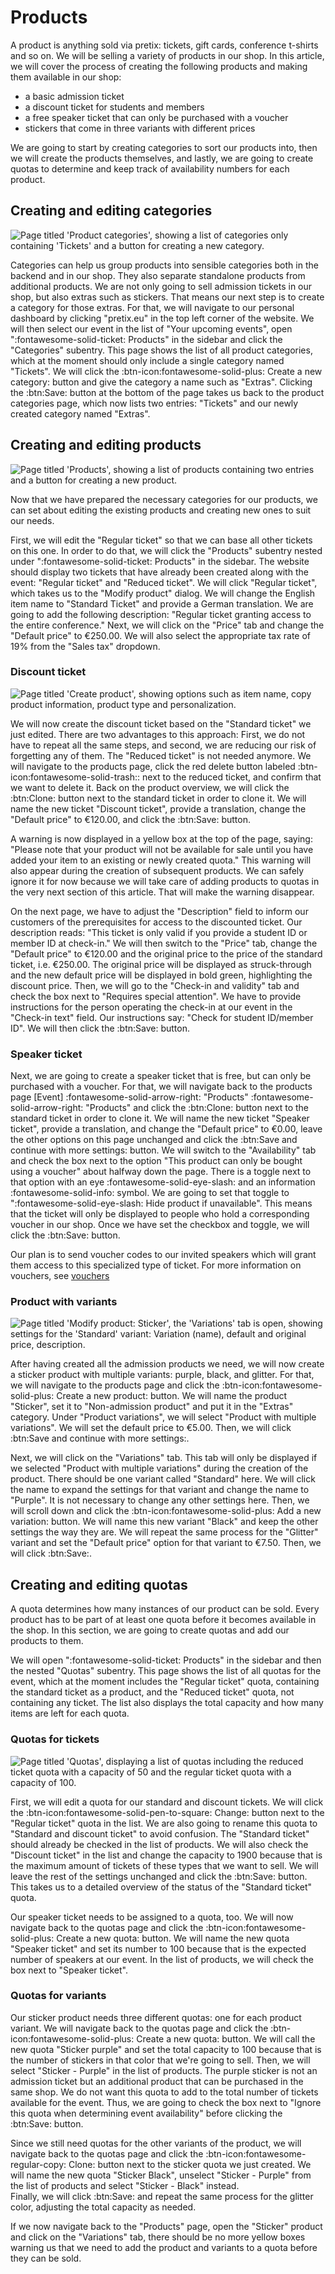 # Products

A product is anything sold via pretix: tickets, gift cards, conference t-shirts and so on. 
We will be selling a variety of products in our shop. 
In this article, we will cover the process of creating the following products and making them available in our shop: 

 - a basic admission ticket 
 - a discount ticket for students and members
 - a free speaker ticket that can only be purchased with a voucher
 - stickers that come in three variants with different prices 

We are going to start by creating categories to sort our products into, then we will create the products themselves, and lastly, we are going to create quotas to determine and keep track of availability numbers for each product. 

## Creating and editing categories

![Page titled 'Product categories', showing a list of categories only containing 'Tickets' and a button for creating a new category.](../assets/screens/products/categories.png "Product categories screenshot") 

Categories can help us group products into sensible categories both in the backend and in our shop. 
They also separate standalone products from additional products. 
We are not only going to sell admission tickets in our shop, but also extras such as stickers. 
That means our next step is to create a category for those extras. 
For that, we will navigate to our personal dashboard by clicking "pretix.eu" in the top left corner of the website. 
We will then select our event in the list of "Your upcoming events", open ":fontawesome-solid-ticket: Products" in the sidebar and click the "Categories" subentry. 
This page shows the list of all product categories, which at the moment should only include a single category named "Tickets". 
We will click the :btn-icon:fontawesome-solid-plus: Create a new category: button and give the category a name such as "Extras". 
Clicking the :btn:Save: button at the bottom of the page takes us back to the product categories page, which now lists two entries: "Tickets" and our newly created category named "Extras". 

## Creating and editing products

![Page titled 'Products', showing a list of products containing two entries and a button for creating a new product.](../assets/screens/products/products.png "Products screenshot") 

Now that we have prepared the necessary categories for our products, we can set about editing the existing products and creating new ones to suit our needs. 

First, we will edit the "Regular ticket" so that we can base all other tickets on this one. 
In order to do that, we will click the "Products" subentry nested under ":fontawesome-solid-ticket: Products" in the sidebar. 
The website should display two tickets that have already been created along with the event: "Regular ticket" and "Reduced ticket". 
We will click "Regular ticket", which takes us to the "Modify product" dialog. 
We will change the English item name to "Standard Ticket" and provide a German translation. 
We are going to add the following description: 
"Regular ticket granting access to the entire conference." 
Next, we will click on the "Price" tab and change the "Default price" to €250.00. 
We will also select the appropriate tax rate of 19% from the "Sales tax" dropdown. 

### Discount ticket

![Page titled 'Create product', showing options such as item name, copy product information, product type and personalization.](../assets/screens/products/create.png "Create product screenshot") 

We will now create the discount ticket based on the "Standard ticket" we just edited. 
There are two advantages to  this approach: First, we do not have to repeat all the same steps, and second, we are reducing our risk of forgetting any of them. 
The "Reduced ticket" is not needed anymore. 
We will navigate to the products page, click the red delete button labeled :btn-icon:fontawesome-solid-trash:: next to the reduced ticket, and confirm that we want to delete it. 
Back on the product overview, we will click the :btn:Clone: button next to the standard ticket in order to clone it. 
We will name the new ticket "Discount ticket", provide a translation, change the "Default price" to €120.00, and click the :btn:Save: button. 

A warning is now displayed in a yellow box at the top of the page, saying: 
"Please note that your product will not be available for sale until you have added your item to an existing or newly created quota." 
This warning will also appear during the creation of subsequent products. 
We can safely ignore it for now because we will take care of adding products to quotas in the very next section of this article. 
That will make the warning disappear. 

On the next page, we have to adjust the "Description" field to inform our customers of the prerequisites for access to the discounted ticket. 
Our description reads:
"This ticket is only valid if you provide a student ID or member ID at check-in."
We will then switch to the "Price" tab, change the "Default price" to €120.00 and the original price to the price of the standard ticket, i.e. €250.00. 
The original price will be displayed as struck-through and the new default price will be displayed in bold green, highlighting the discount price. 
Then, we will go to the "Check-in and validity" tab and check the box next to "Requires special attention". 
We have to provide instructions for the person operating the check-in at our event in the "Check-in text" field. 
Our instructions say: "Check for student ID/member ID". 
We will then click the :btn:Save: button. 

### Speaker ticket

Next, we are going to create a speaker ticket that is free, but can only be purchased with a voucher. 
For that, we will navigate back to the products page [Event] :fontawesome-solid-arrow-right: "Products" :fontawesome-solid-arrow-right: "Products" and click the :btn:Clone: button next to the standard ticket in order to clone it. 
We will name the new ticket "Speaker ticket", provide a translation, and change the "Default price" to €0.00, leave the other options on this page unchanged and click the :btn:Save and continue with more settings: button. 
We will switch to the "Availability" tab and check the box next to the option "This product can only be bought using a voucher" about halfway down the page. 
There is a toggle next to that option with an eye :fontawesome-solid-eye-slash: and an information :fontawesome-solid-info: symbol. 
We are going to set that toggle to ":fontawesome-solid-eye-slash: Hide product if unavailable". 
This means that the ticket will only be displayed to people who hold a corresponding voucher in our shop. 
Once we have set the checkbox and toggle, we will click the :btn:Save: button. 

Our plan is to send voucher codes to our invited speakers which will grant them access to this specialized type of ticket. 
For more information on vouchers, see [vouchers](../topics/vouchers.md)

### Product with variants

![Page titled 'Modify product: Sticker', the 'Variations' tab is open, showing settings for the 'Standard' variant: Variation (name), default and original price, description.](../assets/screens/products/products.png "Product variations screenshot") 

After having created all the admission products we need, we will now create a sticker product with multiple variants: purple, black, and glitter. 
For that, we will navigate to the products page and click the :btn-icon:fontawesome-solid-plus: Create a new product: button. 
We will name the product "Sticker", set it to "Non-admission product" and put it in the "Extras" category. 
Under "Product variations", we will select "Product with multiple variations". 
We will set the default price to €5.00. 
Then, we will click :btn:Save and continue with more settings:. 

Next, we will click on the "Variations" tab. 
This tab will only be displayed if we selected "Product with multiple variations" during the creation of the product. 
There should be one variant called "Standard" here. 
We will click the name to expand the settings for that variant and change the name to "Purple". 
It is not necessary to change any other settings here. 
Then, we will scroll down and click the :btn-icon:fontawesome-solid-plus: Add a new variation: button. 
We will name this new variant "Black" and keep the other settings the way they are. 
We will repeat the same process for the "Glitter" variant and set the "Default price" option for that variant to €7.50. 
Then, we will click :btn:Save:. 

## Creating and editing quotas 

A quota determines how many instances of our product can be sold. 
Every product has to be part of at least one quota before it becomes available in the shop.
In this section, we are going to create quotas and add our products to them. 

We will open ":fontawesome-solid-ticket: Products" in the sidebar and then the nested "Quotas" subentry. 
This page shows the list of all quotas for the event, which at the moment includes the "Regular ticket" quota, containing the standard ticket as a product, and the "Reduced ticket" quota, not containing any ticket. 
The list also displays the total capacity and how many items are left for each quota. 

### Quotas for tickets 

![Page titled 'Quotas', displaying a list of quotas including the reduced ticket quota with a capacity of 50 and the regular ticket quota with a capacity of 100.](../assets/screens/products/quotas.png "Quotas screenshot") 

First, we will edit a quota for our standard and discount tickets. 
We will click the :btn-icon:fontawesome-solid-pen-to-square: Change: button next to the "Regular ticket" quota in the list. 
We are also going to rename this quota to "Standard and discount ticket" to avoid confusion. 
The "Standard ticket" should already be checked in the list of products. 
We will also check the "Discount ticket" in the list and change the capacity to 1900 because that is the maximum amount of tickets of these types that we want to sell. 
We will leave the rest of the settings unchanged and click the :btn:Save: button. 
This takes us to a detailed overview of the status of the "Standard ticket" quota. 

Our speaker ticket needs to be assigned to a quota, too. 
We will now navigate back to the quotas page and click the :btn-icon:fontawesome-solid-plus: Create a new quota: button. 
We will name the new quota "Speaker ticket" and set its number to 100 because that is the expected number of speakers at our event. 
In the list of products, we will check the box next to "Speaker ticket". 

### Quotas for variants 

Our sticker product needs three different quotas: one for each product variant. 
We will navigate back to the quotas page and click the :btn-icon:fontawesome-solid-plus: Create a new quota: button. 
We will call the new quota "Sticker purple" and set the total capacity to 100 because that is the number of stickers in that color that we're going to sell. 
Then, we will select "Sticker - Purple" in the list of products. 
The purple sticker is not an admission ticket but an additional product that can be purchased in the same shop. 
We do not want this quota to add to the total number of tickets available for the event. 
Thus, we are going to check the box next to "Ignore this quota when determining event availability" before clicking the :btn:Save: button. 

Since we still need quotas for the other variants of the product, we will navigate back to the quotas page and click the :btn-icon:fontawesome-regular-copy: Clone:  button next to the sticker quota we just created. 
We will name the new quota "Sticker Black", unselect "Sticker - Purple" from the list of products and select "Sticker - Black" instead.  
Finally, we will click :btn:Save: and repeat the same process for the glitter color, adjusting the total capacity as needed. 

If we now navigate back to the "Products" page, open the "Sticker" product and click on the "Variations" tab, there should be no more yellow boxes warning us that we need to add the product and variants to a quota before they can be sold. 
